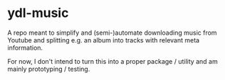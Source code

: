 # ydl-music

A repo meant to simplify and (semi-)automate downloading music from Youtube and splitting e.g. an album into tracks
with relevant meta information.

For now, I don't intend to turn this into a proper package / utility and am mainly prototyping / testing.
